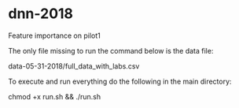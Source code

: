 # dnn-2018
Feature importance on pilot1

The only file missing to run the command below is the data file:

data-05-31-2018/full_data_with_labs.csv

To execute and run everything do the following in the main directory:

chmod +x run.sh && ./run.sh
